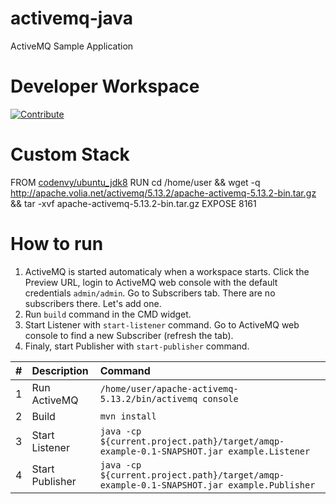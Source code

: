 # activemq-java

ActiveMQ Sample Application

# Developer Workspace
[![Contribute](http://beta.codenvy.com/factory/resources/codenvy-contribute.svg)](http://beta.codenvy.com/)

# Custom Stack 

FROM [codenvy/ubuntu_jdk8](https://hub.docker.com/r/codenvy/ubuntu_jdk8/)
RUN cd /home/user && wget -q http://apache.volia.net/activemq/5.13.2/apache-activemq-5.13.2-bin.tar.gz && tar -xvf apache-activemq-5.13.2-bin.tar.gz
EXPOSE 8161

# How to run

1. ActiveMQ is started automaticaly when a workspace starts. Click the Preview URL, login to ActiveMQ web console with the default credentials `admin/admin`. Go to Subscribers tab. There are no subscribers there. Let's add one.
2. Run `build` command in the CMD widget.
3. Start Listener with `start-listener` command. Go to ActiveMQ web console to find a new Subscriber (refresh the tab).
4. Finaly, start Publisher with `start-publisher` command.

| #       | Description           | Command  |
| :------------- |:-------------| :-----|
| 1      | Run ActiveMQ | `/home/user/apache-activemq-5.13.2/bin/activemq console` |
| 2      | Build | `mvn install` |
| 3      | Start Listener | `java -cp ${current.project.path}/target/amqp-example-0.1-SNAPSHOT.jar example.Listener` |
| 4      | Start Publisher | `java -cp ${current.project.path}/target/amqp-example-0.1-SNAPSHOT.jar example.Publisher` |
